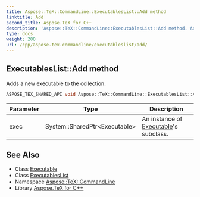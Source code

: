 ```yaml
---
title: Aspose::TeX::CommandLine::ExecutablesList::Add method
linktitle: Add
second_title: Aspose.TeX for C++
description: 'Aspose::TeX::CommandLine::ExecutablesList::Add method. Adds a new executable to the collection in C++.'
type: docs
weight: 200
url: /cpp/aspose.tex.commandline/executableslist/add/
---
```

## ExecutablesList::Add method


Adds a new executable to the collection.

```cpp
ASPOSE_TEX_SHARED_API void Aspose::TeX::CommandLine::ExecutablesList::Add(System::SharedPtr<Executable> exec)
```


| Parameter | Type | Description |
| --- | --- | --- |
| exec | System::SharedPtr\<Executable\> | An instance of [Executable](../../executable/)'s subclass. |

## See Also

* Class [Executable](../../executable/)
* Class [ExecutablesList](../)
* Namespace [Aspose::TeX::CommandLine](../../)
* Library [Aspose.TeX for C++](../../../)
